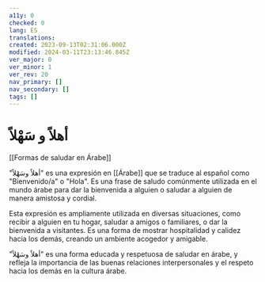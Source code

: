 ```yaml
---
a11y: 0
checked: 0
lang: ES
translations: 
created: 2023-09-13T02:31:06.000Z
modified: 2024-03-11T23:13:46.845Z
ver_major: 0
ver_minor: 1
ver_rev: 20
nav_primary: []
nav_secondary: []
tags: []
---
```

# أهلاً و سَهْلاً

[[Formas de saludar en Árabe]]

"أهلاً وسَهْلاً" es una expresión en [[Árabe]] que se traduce al español como "Bienvenido/a" o "Hola". Es una frase de saludo comúnmente utilizada en el mundo árabe para dar la bienvenida a alguien o saludar a alguien de manera amistosa y cordial.

Esta expresión es ampliamente utilizada en diversas situaciones, como recibir a alguien en tu hogar, saludar a amigos o familiares, o dar la bienvenida a visitantes. Es una forma de mostrar hospitalidad y calidez hacia los demás, creando un ambiente acogedor y amigable.

"أهلاً وسَهْلاً" es una forma educada y respetuosa de saludar en árabe, y refleja la importancia de las buenas relaciones interpersonales y el respeto hacia los demás en la cultura árabe.